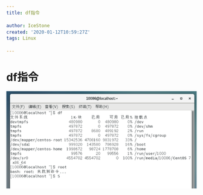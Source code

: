 ```yaml
---
title: df指令

author: IceStone
created: '2020-01-12T10:59:27Z'
tags: Linux

---
```


# df指令

![](images/f97f528a-a9e4-4f6d-96a3-f5519723fcc2.png) 


